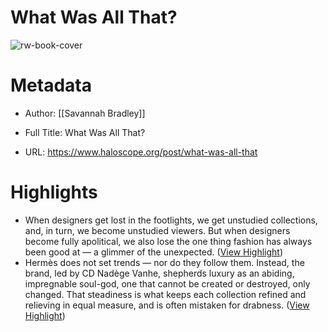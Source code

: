 # What Was All That?

![rw-book-cover](https://static.wixstatic.com/media/24d9a8_69aa940bb95d40f7a275186481ebfd73~mv2.jpg/v1/fill/w_1000,h_503,al_c,q_85,usm_0.66_1.00_0.01/24d9a8_69aa940bb95d40f7a275186481ebfd73~mv2.jpg)

# Metadata
- Author: [[Savannah Bradley]]
- Full Title: What Was All That?

- URL: https://www.haloscope.org/post/what-was-all-that

# Highlights
- When designers get lost in the footlights, we get unstudied collections, and, in turn, we become unstudied viewers. But when designers become fully apolitical, we also lose the one thing fashion has always been good at — a glimmer of the unexpected. ([View Highlight](https://read.readwise.io/read/01hdf7e5ynavteyqkrceeyqj30))
- Hermès does not set trends — nor do they follow them. Instead, the brand, led by CD Nadège Vanhe, shepherds luxury as an abiding, impregnable soul-god, one that cannot be created or destroyed, only changed. That steadiness is what keeps each collection refined and relieving in equal measure, and is often mistaken for drabness. ([View Highlight](https://read.readwise.io/read/01hdf7fx6cz2rhbmr9ajx0sqwn))
